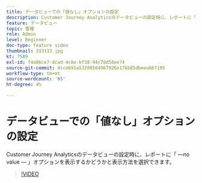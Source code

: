 ```yaml
---
title: データビューでの「値なし」オプションの設定
description: Customer Journey Analyticsのデータビューの設定時に、レポートに「 —no value — 」オプションを表示するかどうかと表示方法を選択できます。
feature: データビュー
topic: 管理
role: Admin
level: Beginner
doc-type: feature video
thumbnail: 333113.jpg
kt: 7589
exl-id: f4a06ce7-dcad-4c8e-bf38-94c7dd58ee74
source-git-commit: dcce691a53200504967926e176b85dbeea667195
workflow-type: tm+mt
source-wordcount: '65'
ht-degree: 4%

---
```


# データビューでの「値なし」オプションの設定

Customer Journey Analyticsのデータビューの設定時に、レポートに「 —no value — 」オプションを表示するかどうかと表示方法を選択できます。

>[!VIDEO](https://video.tv.adobe.com/v/333113/?quality=12&learn=on)
